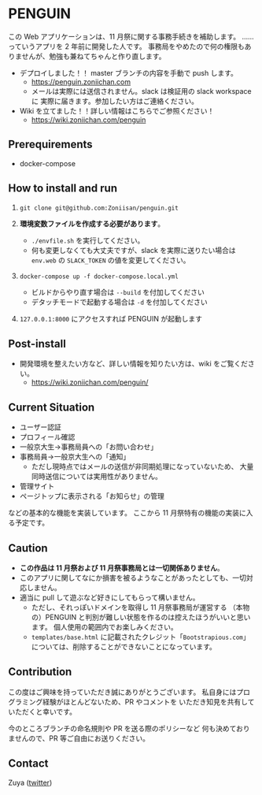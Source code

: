 # PENGUIN
この Web アプリケーションは、11 月祭に関する事務手続きを補助します。
……っていうアプリを 2 年前に開発した人です。
事務局をやめたので何の権限もありませんが、勉強も兼ねてちゃんと作り直します。

* デプロイしました！！ master ブランチの内容を手動で push します。
    * https://penguin.zoniichan.com
    * メールは実際には送信されません。slack は検証用の slack workspace に
    実際に届きます。参加したい方はご連絡ください。
* Wiki を立てました！！詳しい情報はこちらでご参照ください！
    * https://wiki.zoniichan.com/penguin

## Prerequirements
* docker-compose

## How to install and run
1. `git clone git@github.com:Zoniisan/penguin.git`
1. **環境変数ファイルを作成する必要があります**。
    * `./envfile.sh` を実行してください。
    * 何も変更しなくても大丈夫ですが、slack を実際に送りたい場合は
    `env.web` の `SLACK_TOKEN` の値を変更してください。

1. `docker-compose up -f docker-compose.local.yml`
    * ビルドからやり直す場合は `--build` を付加してください
    * デタッチモードで起動する場合は `-d` を付加してください
1. `127.0.0.1:8000` にアクセスすれば PENGUIN が起動します


## Post-install
* 開発環境を整えたい方など、詳しい情報を知りたい方は、wiki をご覧ください。
    * https://wiki.zoniichan.com/penguin/


## Current Situation
* ユーザー認証
* プロフィール確認
* 一般京大生→事務局員への「お問い合わせ」
* 事務局員→一般京大生への「通知」
    * ただし現時点ではメールの送信が非同期処理になっていないため、
    大量同時送信については実用性がありません。
* 管理サイト
* ページトップに表示される「お知らせ」の管理

などの基本的な機能を実装しています。
ここから 11 月祭特有の機能の実装に入る予定です。

## Caution
* **この作品は 11 月祭および 11 月祭事務局とは一切関係ありません**。
* このアプリに関してなにか損害を被るようなことがあったとしても、一切対応しません。
* 適当に pull して遊ぶなど好きにしてもらって構いません。
    * ただし、それっぽいドメインを取得し 11 月祭事務局が運営する
    （本物の）PENGUIN と判別が難しい状態を作るのは控えたほうがいいと思います。
    個人使用の範囲内でお楽しみください。
    * `templates/base.html` に記載されたクレジット「`Bootstrapious.com`」
    については、削除することができないことになっています。


## Contribution
この度はご興味を持っていただき誠にありがとうございます。
私自身にはプログラミング経験がほとんどないため、PR やコメントを
いただき知見を共有していただくと幸いです。

今のところブランチの命名規則や PR を送る際のポリシーなど
何も決めておりませんので、PR 等ご自由にお送りください。


## Contact
Zuya ([twitter](https://twitter.com/Zoniichan))
